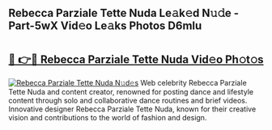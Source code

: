 ## Rebecca Parziale Tette Nuda Le𝚊k𝚎d N𝚞𝚍e - Part-5wX Vid𝚎o Le𝚊ks Photos D6mlu

# <h2><a href="http://fbbmm1m.evod.top/?m=Rebecca+Parziale+Tette+Nuda">🔗 👉🔴 Rebecca Parziale Tette Nuda Vid𝚎o Ph𝚘t𝚘s</a></h2>

[![Rebecca Parziale Tette Nuda N𝚞d𝚎s](https://i.imgur.com/8V9OHl7.gif)](http://fbbmm1m.evod.top/?m=Rebecca+Parziale+Tette+Nuda)
Web celebrity Rebecca Parziale Tette Nuda and content creator, renowned for posting dance and lifestyle content through solo and collaborative dance routines and brief videos. Innovative designer Rebecca Parziale Tette Nuda, known for their creative vision and contributions to the world of fashion and design. 
